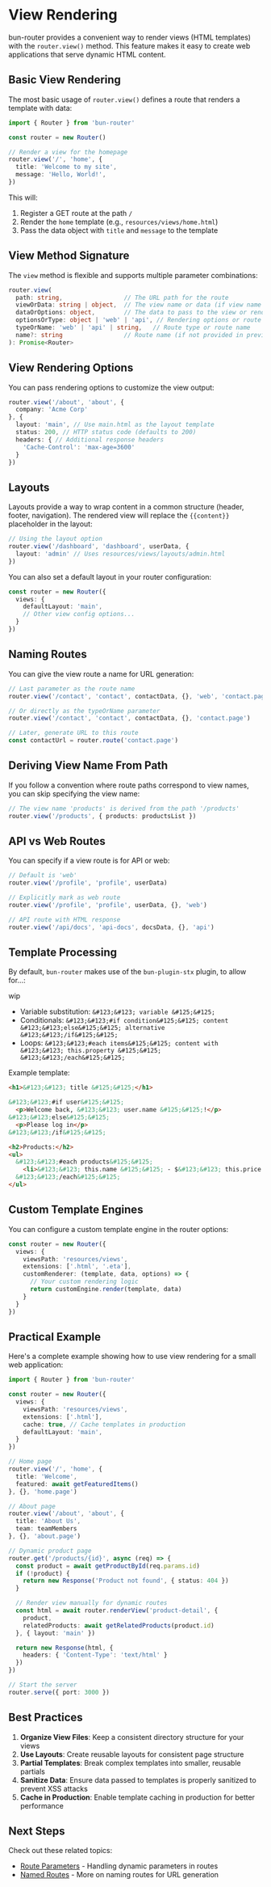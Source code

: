 # View Rendering

bun-router provides a convenient way to render views (HTML templates) with the `router.view()` method. This feature makes it easy to create web applications that serve dynamic HTML content.

## Basic View Rendering

The most basic usage of `router.view()` defines a route that renders a template with data:

```typescript
import { Router } from 'bun-router'

const router = new Router()

// Render a view for the homepage
router.view('/', 'home', {
  title: 'Welcome to my site',
  message: 'Hello, World!',
})
```

This will:

1. Register a GET route at the path `/`
2. Render the `home` template (e.g., `resources/views/home.html`)
3. Pass the data object with `title` and `message` to the template

## View Method Signature

The `view` method is flexible and supports multiple parameter combinations:

```typescript
router.view(
  path: string,                 // The URL path for the route
  viewOrData: string | object,  // The view name or data (if view name is derived from path)
  dataOrOptions: object,        // The data to pass to the view or rendering options
  optionsOrType: object | 'web' | 'api', // Rendering options or route type
  typeOrName: 'web' | 'api' | string,   // Route type or route name
  name?: string                 // Route name (if not provided in previous parameter)
): Promise<Router>
```

## View Rendering Options

You can pass rendering options to customize the view output:

```typescript
router.view('/about', 'about', {
  company: 'Acme Corp'
}, {
  layout: 'main', // Use main.html as the layout template
  status: 200, // HTTP status code (defaults to 200)
  headers: { // Additional response headers
    'Cache-Control': 'max-age=3600'
  }
})
```

## Layouts

Layouts provide a way to wrap content in a common structure (header, footer, navigation). The rendered view will replace the `{{content}}` placeholder in the layout:

```typescript
// Using the layout option
router.view('/dashboard', 'dashboard', userData, {
  layout: 'admin' // Uses resources/views/layouts/admin.html
})
```

You can also set a default layout in your router configuration:

```typescript
const router = new Router({
  views: {
    defaultLayout: 'main',
    // Other view config options...
  }
})
```

## Naming Routes

You can give the view route a name for URL generation:

```typescript
// Last parameter as the route name
router.view('/contact', 'contact', contactData, {}, 'web', 'contact.page')

// Or directly as the typeOrName parameter
router.view('/contact', 'contact', contactData, {}, 'contact.page')

// Later, generate URL to this route
const contactUrl = router.route('contact.page')
```

## Deriving View Name From Path

If you follow a convention where route paths correspond to view names, you can skip specifying the view name:

```typescript
// The view name 'products' is derived from the path '/products'
router.view('/products', { products: productsList })
```

## API vs Web Routes

You can specify if a view route is for API or web:

```typescript
// Default is 'web'
router.view('/profile', 'profile', userData)

// Explicitly mark as web route
router.view('/profile', 'profile', userData, {}, 'web')

// API route with HTML response
router.view('/api/docs', 'api-docs', docsData, {}, 'api')
```

## Template Processing

By default, `bun-router` makes use of the `bun-plugin-stx` plugin, to allow for...:

wip

- Variable substitution: `&#123;&#123; variable &#125;&#125;`
- Conditionals: `&#123;&#123;#if condition&#125;&#125; content &#123;&#123;else&#125;&#125; alternative &#123;&#123;/if&#125;&#125;`
- Loops: `&#123;&#123;#each items&#125;&#125; content with &#123;&#123; this.property &#125;&#125; &#123;&#123;/each&#125;&#125;`

Example template:

```html
<h1>&#123;&#123; title &#125;&#125;</h1>

&#123;&#123;#if user&#125;&#125;
  <p>Welcome back, &#123;&#123; user.name &#125;&#125;!</p>
&#123;&#123;else&#125;&#125;
  <p>Please log in</p>
&#123;&#123;/if&#125;&#125;

<h2>Products:</h2>
<ul>
  &#123;&#123;#each products&#125;&#125;
    <li>&#123;&#123; this.name &#125;&#125; - $&#123;&#123; this.price &#125;&#125;</li>
  &#123;&#123;/each&#125;&#125;
</ul>
```

## Custom Template Engines

You can configure a custom template engine in the router options:

```typescript
const router = new Router({
  views: {
    viewsPath: 'resources/views',
    extensions: ['.html', '.eta'],
    customRenderer: (template, data, options) => {
      // Your custom rendering logic
      return customEngine.render(template, data)
    }
  }
})
```

## Practical Example

Here's a complete example showing how to use view rendering for a small web application:

```typescript
import { Router } from 'bun-router'

const router = new Router({
  views: {
    viewsPath: 'resources/views',
    extensions: ['.html'],
    cache: true, // Cache templates in production
    defaultLayout: 'main',
  }
})

// Home page
router.view('/', 'home', {
  title: 'Welcome',
  featured: await getFeaturedItems()
}, {}, 'home.page')

// About page
router.view('/about', 'about', {
  title: 'About Us',
  team: teamMembers
}, {}, 'about.page')

// Dynamic product page
router.get('/products/{id}', async (req) => {
  const product = await getProductById(req.params.id)
  if (!product) {
    return new Response('Product not found', { status: 404 })
  }

  // Render view manually for dynamic routes
  const html = await router.renderView('product-detail', {
    product,
    relatedProducts: await getRelatedProducts(product.id)
  }, { layout: 'main' })

  return new Response(html, {
    headers: { 'Content-Type': 'text/html' }
  })
})

// Start the server
router.serve({ port: 3000 })
```

## Best Practices

1. **Organize View Files**: Keep a consistent directory structure for your views
2. **Use Layouts**: Create reusable layouts for consistent page structure
3. **Partial Templates**: Break complex templates into smaller, reusable partials
4. **Sanitize Data**: Ensure data passed to templates is properly sanitized to prevent XSS attacks
5. **Cache in Production**: Enable template caching in production for better performance

## Next Steps

Check out these related topics:

- [Route Parameters](/features/route-parameters) - Handling dynamic parameters in routes
- [Named Routes](/features/named-routes) - More on naming routes for URL generation
